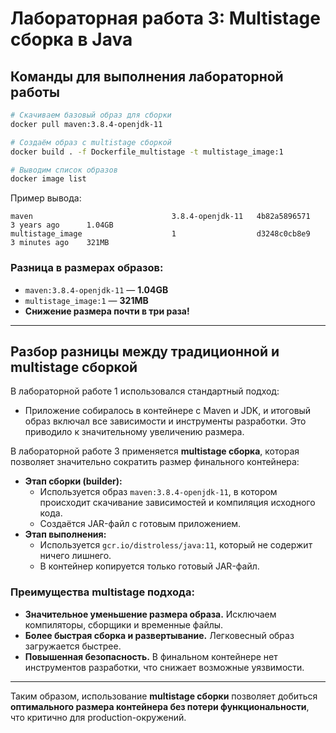 # Лабораторная работа 3: Multistage сборка в Java

## Команды для выполнения лабораторной работы

~~~sh
# Скачиваем базовый образ для сборки
docker pull maven:3.8.4-openjdk-11

# Создаём образ с multistage сборкой
docker build . -f Dockerfile_multistage -t multistage_image:1

# Выводим список образов
docker image list
~~~

Пример вывода:
~~~
maven                               3.8.4-openjdk-11   4b82a5896571   3 years ago      1.04GB
multistage_image                    1                  d3248c0cb8e9   3 minutes ago    321MB
~~~

### Разница в размерах образов:
- `maven:3.8.4-openjdk-11` — **1.04GB**
- `multistage_image:1` — **321MB**
- **Снижение размера почти в три раза!**

---

## Разбор разницы между традиционной и multistage сборкой

В лабораторной работе 1 использовался стандартный подход:
- Приложение собиралось в контейнере с Maven и JDK, и итоговый образ включал все зависимости и инструменты разработки. Это приводило к значительному увеличению размера.

В лабораторной работе 3 применяется **multistage сборка**, которая позволяет значительно сократить размер финального контейнера:
- **Этап сборки (builder):**
  - Используется образ `maven:3.8.4-openjdk-11`, в котором происходит скачивание зависимостей и компиляция исходного кода.
  - Создаётся JAR-файл с готовым приложением.
- **Этап выполнения:**
  - Используется `gcr.io/distroless/java:11`, который не содержит ничего лишнего.
  - В контейнер копируется только готовый JAR-файл.
  
### Преимущества multistage подхода:
- **Значительное уменьшение размера образа.** Исключаем компиляторы, сборщики и временные файлы.
- **Более быстрая сборка и развертывание.** Легковесный образ загружается быстрее.
- **Повышенная безопасность.** В финальном контейнере нет инструментов разработки, что снижает возможные уязвимости.

---

Таким образом, использование **multistage сборки** позволяет добиться **оптимального размера контейнера без потери функциональности**, что критично для production-окружений.

